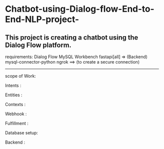 # Chatbot-using-Dialog-flow-End-to-End-NLP-project-
This project is creating a chatbot using the Dialog Flow platform.
------------------------------------------------------------------------------------------------------------------------------------------------------------------------------------------------
requirements: Dialog Flow 
              MySQL Workbench
              fastapi[all]  => (Backend)
              mysql-connector-python
              ngrok  ==>  (to create a secure connection)

------------------------------------------------------------------------------------------------------------------------------------------------------------------------------------------------
scope of Work: 

Intents      :

Entities     :

Contexts     :

Webhook      :

Fulfillment  :

Database setup:

Backend       :









              
              
              
              
                
